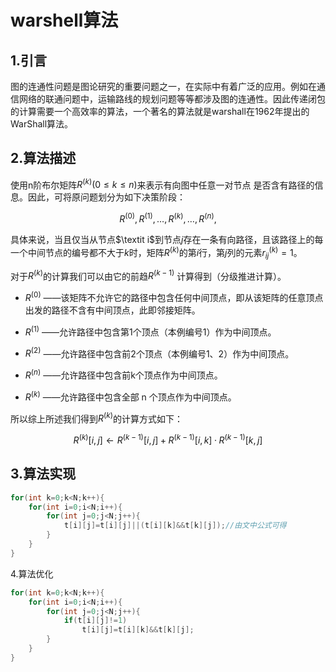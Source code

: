 # warshell算法

## 1.引言

图的连通性问题是图论研究的重要问题之一，在实际中有着广泛的应用。例如在通信网络的联通问题中，运输路线的规划问题等等都涉及图的连通性。因此传递闭包的计算需要一个高效率的算法，一个著名的算法就是warshall在1962年提出的WarShall算法。

## 2.算法描述

使用n阶布尔矩阵$R^{(k)}(0 \le k \le n)$来表示有向图中任意一对节点 是否含有路径的信息。因此，可将原问题划分为如下决策阶段：

$$R^{(0)},R^{(1)},\dots, R^{(k)},\dots,R^{(n)},$$

具体来说，当且仅当从节点$\textit i$到节点$j$存在一条有向路径，且该路径上的每一个中间节点的编号都不大于$k$时，矩阵$R^{(k)}$的第$i$行，第$j$列的元素$r^{(k)}_{ij}=1$。

对于$R^{(k)}$的计算我们可以由它的前趋$R^{(k - 1)}$ 计算得到（分级推进计算）。

- $R^{(0)}$ ——该矩阵不允许它的路径中包含任何中间顶点，即从该矩阵的任意顶点出发的路径不含有中间顶点，此即邻接矩阵。
  
- $R^{(1)}$ ——允许路径中包含第1个顶点（本例编号1）作为中间顶点。
  
- $R^{(2)}$ ——允许路径中包含前2个顶点（本例编号1、2）作为中间顶点。
  
- $R^{(n)}$ ——允许路径中包含前k个顶点作为中间顶点。
  
- $R^{(k)}$ ——允许路径中包含全部 n 个顶点作为中间顶点。

所以综上所述我们得到$R^{(k)}$的计算方式如下：

$$R^{(k)}[i,j] \leftarrow R^{(k-1)}[i,j] + R^{(k-1)}[i,k]·R^{(k-1)}[k,j]$$

## 3.算法实现
```c
for(int k=0;k<N;k++){  
    for(int i=0;i<N;i++){ 
        for(int j=0;j<N;j++){  
            t[i][j]=t[i][j]||(t[i][k]&&t[k][j]);//由文中公式可得
        }
    }
}
```
4.算法优化
```c
for(int k=0;k<N;k++){  
    for(int i=0;i<N;i++){ 
        for(int j=0;j<N;j++){  
            if(t[i][j]!=1)
                t[i][j]=t[i][k]&&t[k][j];
        }
    }
}
```